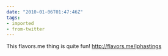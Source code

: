 ```yaml
---
date: "2010-01-06T01:47:46Z"
tags:
- imported
- from-twitter
---
```

This flavors.me thing is quite fun\! http://flavors.me/jphastings
